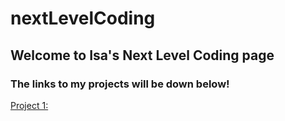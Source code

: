 # nextLevelCoding
## Welcome to Isa's Next Level Coding page
### The links to my projects will be down below!

[Project 1: ](https://www.github.com)